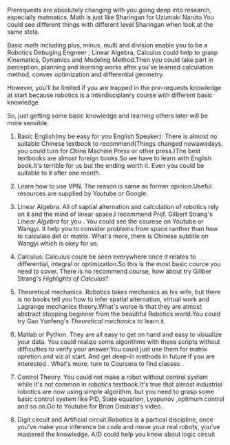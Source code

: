 Prerequests are absolutely changing with you going deep into research, especially matmatics. Math is just like Sharingan for Uzumaki Naruto.You could see different things with different level Sharingan when look at the same stela.

Basic math including plus, minus, multi and division enable you to be a Robotics Debuging 
 Engneer ; Linear Algebra, Calculus could help to grasp Kinematics, Dynamics and Modeling Method.Then you could take part in perception, planning and learning works after you've learned calculation method, convex optimization and differential geometry.

However, you'll be limited if you are trapped in the pre-requests knowledge at start because robotics is a interdisciplanry course with different basic knowledge.

So, just getting some basic knowledge and learning others later will be more sensible.

1. Basic English(my be easy for you English Speaker): There is almost no suitable Chinese textbook to recommend(Things changed nowawadays, you could turn for China Machine Press or other press.)The best textbooks are almost foreign books.So we have to learn with English book.It's terrible for us but the ending worth it. Even you could be suitable to it after one month.
2. Learn how to use VPN. The reason is same as former opinion.Useful resources are supplied by Youtube or Google.
3. Linear Algebra. All of saptial alternation and calculation of robotics rely on it and the mind of linear space.I recommend Prof. Gilbert Strang's *Linear Algebra* for you . You could see the courese on Youtube or Wangyi. It help you to consider problems from space ranther than how to calculate det or matrix. What's more, there is Chinese subtitle on Wangyi which is okey for us.
4. Calculus: Calculus coule be seen everywhere once it relates to differential, integral or optimization.So this is the most basic cource you need to cover. There is no recommend course, how about try Gillber Strang's *Highlights of Calculus*?
5. Theoretical mechanics. Robotics takes mechanics as his wife, but there is no books tell you how to infer spatial alternation, virtual work and Lagrange mechanics theory.What's worse is that they are almost abstract stopping beginner from the beautiful Robotics world.You could try Gao Yunfeng's *Theoretical mechanics* to learn it.
6. Matlab or Python. They are all easy to get on hand and easy to visualize your data. You could realize some algorithms with these scripts without difficulties to verify your answer.You could just use them for matrix opretion and viz at start. And get deep-in methods in future if you are interested . What's more, turn to Coursera to find classes .
7. Control Theory. You could not make a robot without control system while it's not common in robotics textbook.It's true that almost industrial robotics are now using simple algorithm, but you need to grasp some basic control system like PID, State equation, Lyapunov ,optimum control and so on.Go to Youtube for Brian Doublas's video.

8. Digit circuit and Artificial circuit.Robotics is a partical discipline, once you've make your inference be code and move your real robots, you've mastered the knowledge. A/D could help you know about logic circuit